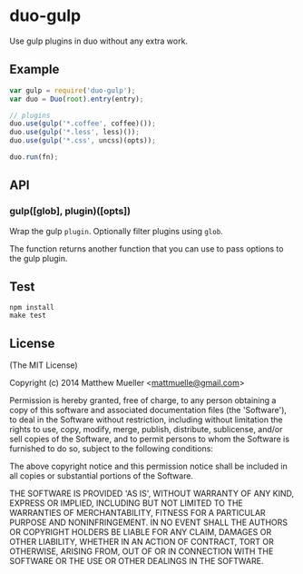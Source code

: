 
# duo-gulp

  Use gulp plugins in duo without any extra work.

## Example

```js
var gulp = require('duo-gulp');
var duo = Duo(root).entry(entry);

// plugins
duo.use(gulp('*.coffee', coffee)());
duo.use(gulp('*.less', less)());
duo.use(gulp('*.css', uncss)(opts));

duo.run(fn);
```

## API

### gulp([glob], plugin)([opts])

Wrap the gulp `plugin`. Optionally filter plugins using `glob`.

The function returns another function that you can use to pass options to the gulp plugin.

## Test

```
npm install
make test
```

## License

(The MIT License)

Copyright (c) 2014 Matthew Mueller &lt;mattmuelle@gmail.com&gt;

Permission is hereby granted, free of charge, to any person obtaining
a copy of this software and associated documentation files (the
'Software'), to deal in the Software without restriction, including
without limitation the rights to use, copy, modify, merge, publish,
distribute, sublicense, and/or sell copies of the Software, and to
permit persons to whom the Software is furnished to do so, subject to
the following conditions:

The above copyright notice and this permission notice shall be
included in all copies or substantial portions of the Software.

THE SOFTWARE IS PROVIDED 'AS IS', WITHOUT WARRANTY OF ANY KIND,
EXPRESS OR IMPLIED, INCLUDING BUT NOT LIMITED TO THE WARRANTIES OF
MERCHANTABILITY, FITNESS FOR A PARTICULAR PURPOSE AND NONINFRINGEMENT.
IN NO EVENT SHALL THE AUTHORS OR COPYRIGHT HOLDERS BE LIABLE FOR ANY
CLAIM, DAMAGES OR OTHER LIABILITY, WHETHER IN AN ACTION OF CONTRACT,
TORT OR OTHERWISE, ARISING FROM, OUT OF OR IN CONNECTION WITH THE
SOFTWARE OR THE USE OR OTHER DEALINGS IN THE SOFTWARE.
